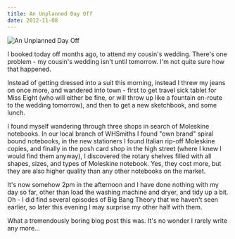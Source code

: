 ```yaml
---
title: An Unplanned Day Off
date: 2012-11-08
---
```


![An Unplanned Day Off](https://source.unsplash.com/X6cChncECA8/1600x900)

I booked today off months ago, to attend my cousin's wedding. There's one problem - my cousin's wedding isn't until tomorrow. I'm not quite sure how that happened.

Instead of getting dressed into a suit this morning, instead I threw my jeans on once more, and wandered into town - first to get travel sick tablet for Miss Eight (who will either be fine, or will throw up like a fountain en-route to the wedding tomorrow), and then to get a new sketchbook, and some lunch.

I found myself wandering through three shops in search of Moleskine notebooks. In our local branch of WHSmiths I found "own brand" spiral bound notebooks, in the new stationers I found Italian rip-off Moleskine copies, and finally in the posh card shop in the high street (where I knew I would find them anyway), I discovered the rotary shelves filled with all shapes, sizes, and types of Moleskine notebook. Yes, they cost more, but they are also higher quality than any other notebooks on the market.

It's now somehow 2pm in the afternoon and I have done nothing with my day so far, other than load the washing machine and dryer, and tidy up a bit. Oh - I did find several episodes of Big Bang Theory that we haven't seen earlier, so later this evening I may surprise my other half with them.

What a tremendously boring blog post this was. It's no wonder I rarely write any more...